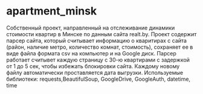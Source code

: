 # apartment_minsk
Собственный проект, направленный на отслеживание динамики стоимости квартир в Минске по данным сайта realt.by. 
Проект содержит парсер сайта, который считывает информацию о кваритирах с сайта (район, наличие метро, количество комнат, стоимость), сохраняет ее в виде файла формата csv на компьютер и на Google диск. Парсер работает считывет каждую страницу с 30-ю квартирами с задержкой от 1 до 5 сек, чтобы избежать блокировки сайта. Каждому новому файлу автоматически проставляется дата выгрузки.
Используемые библиотеки: requests,BeautifulSoup, GoogleDrive, GoogleAuth, datetime, time
